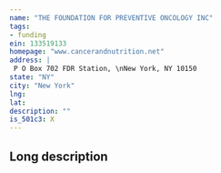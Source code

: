 ```yaml
---
name: "THE FOUNDATION FOR PREVENTIVE ONCOLOGY INC"
tags:
- funding
ein: 133519133
homepage: "www.cancerandnutrition.net"
address: |
 P O Box 702 FDR Station, \nNew York, NY 10150
state: "NY"
city: "New York"
lng: 
lat: 
description: ""
is_501c3: X
---
```


## Long description


